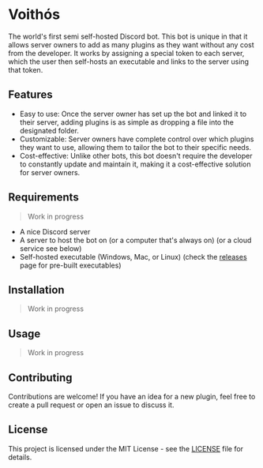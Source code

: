 # Voithós

The world's first semi self-hosted Discord bot.
This bot is unique in that it allows server owners to add as many plugins as they want without any cost from the developer. It works by assigning a special token to each server, which the user then self-hosts an executable and links to the server using that token.

## Features

- Easy to use: Once the server owner has set up the bot and linked it to their server, adding plugins is as simple as dropping a file into the designated folder.
- Customizable: Server owners have complete control over which plugins they want to use, allowing them to tailor the bot to their specific needs.
- Cost-effective: Unlike other bots, this bot doesn't require the developer to constantly update and maintain it, making it a cost-effective solution for server owners.

## Requirements
> Work in progress

- A nice Discord server
- A server to host the bot on (or a computer that's always on) (or a cloud service see below)
- Self-hosted executable (Windows, Mac, or Linux) (check the [releases](https://github.com/Advik-B/Voithos/releases) page for pre-built executables)

## Installation

> Work in progress

## Usage

> Work in progress

## Contributing

Contributions are welcome! If you have an idea for a new plugin, feel free to create a pull request or open an issue to discuss it.

## License

This project is licensed under the MIT License - see the [LICENSE](LICENSE.txt) file for details.
